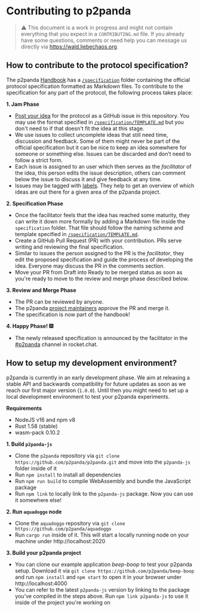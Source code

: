 # Contributing to p2panda

> ⚠️ This document is a work in progress and might not contain everything that you expect in a `CONTRIBUTING.md` file. If you already have some questions, comments or need help you can message us directly via https://wald.liebechaos.org.

## How to contribute to the protocol specification?

The p2panda [Handbook](https://github.com/p2panda/handbook) has a [`/specification`](/specification) folder containing the official protocol specification formatted as Markdown files. To contribute to the specification for any part of the protocol, the following process takes place:

**1. Jam Phase**

- [Post your idea](https://github.com/p2panda/handbook/issues/new) for the protocol as a GitHub issue in this repository. You may use the format specified in [`/specification/TEMPLATE.md`](/specification/TEMPLATE.md) but you don't need to if that doesn't fit the idea at this stage.
- We use issues to collect uncomplete ideas that still need time, discussion and feedback. Some of them might never be part of the official specification but it can be nice to keep an idea somewhere for someone or something else. Issues can be discarded and don’t need to follow a strict form.
- Each issue is assigned to an user which then serves as the _facilitator_ of the idea, this person edits the issue description, others can comment below the issue to discuss it and give feedback at any time.
- Issues may be tagged with [labels](https://github.com/p2panda/handbook/labels). They help to get an overview of which ideas are out there for a given area of the p2panda project.

**2. Specification Phase**

- Once the facilitator feels that the idea has reached some maturity, they can write it down more formally by adding a Markdown file inside the `specification` folder. That file should follow the naming scheme and template specified in [`/specification/TEMPLATE.md`](/specification/TEMPLATE.md).
- Create a GitHub Pull Request (PR) with your contribution. PRs serve writing and reviewing the final specification.
- Similar to issues the person assigned to the PR is the _facilitator_, they edit the proposed specification and guide the process of developing the idea. Everyone may discuss the PR in the comments section.
- Move your PR from Draft into Ready to be merged status as soon as you're ready to move to the review and merge phase described below.

**3. Review and Merge Phase**

- The PR can be reviewed by anyone.
- The p2panda [project maintainers](/CODEOWNERS) approve the PR and merge it.
- The specification is now part of the handbook!

**4. Happy Phase!** 🎆

- The newly released specification is announced by the facilitator in the [#p2panda](https://wald.liebechaos.org/channel/p2panda) channel in rocket.chat.

## How to setup my development environment?

p2panda is currently in an early development phase. We aim at releasing a stable API and backwards compatibility for future updates as soon as we reach our first major version (`1.0.0`). Until then you might need to set up a local development environment to test your p2panda experiments.

**Requirements**

* NodeJS v16 and npm v8
* Rust 1.58 (stable)
* wasm-pack 0.10.2

**1. Build `p2panda-js`**

- Clone the `p2panda` repository via `git clone https://github.com/p2panda/p2panda.git` and move into the `p2panda-js` folder inside of it
- Run `npm install` to install all dependencies
- Run `npm run build` to compile WebAssembly and bundle the JavaScript package
- Run `npm link` to locally link to the `p2panda-js` package. Now you can use it somewhere else!

**2. Run `aquadoggo` node**

- Clone the `aquadoggo` repository via `git clone https://github.com/p2panda/aquadoggo`
- Run `cargo run` inside of it. This will start a locally running node on your machine under http://localhost:2020

**3. Build your p2panda project**

- You can clone our example application *beep-boop* to test your p2panda setup. Download it via `git clone https://github.com/p2panda/beep-boop` and run `npm install` and `npm start` to open it in your browser under http://localhost:4000
- You can refer to the latest `p2panda-js` version by linking to the package you've compiled in the steps above. Run `npm link p2panda-js` to use it inside of the project you're working on
